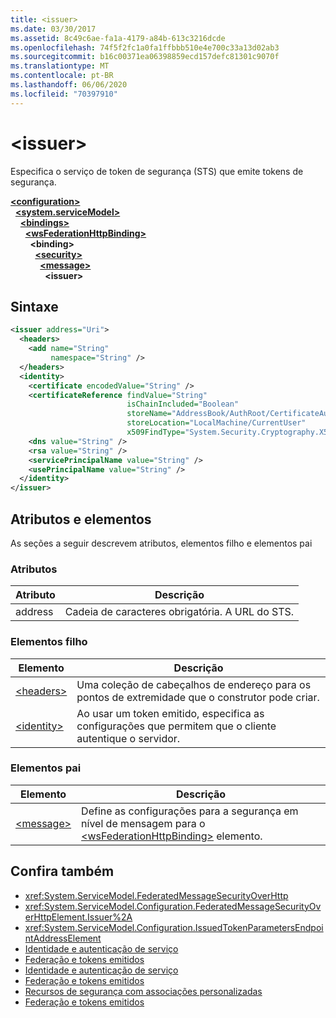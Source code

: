 ```yaml
---
title: <issuer>
ms.date: 03/30/2017
ms.assetid: 8c49c6ae-fa1a-4179-a84b-613c3216dcde
ms.openlocfilehash: 74f5f2fc1a0fa1ffbbb510e4e700c33a13d02ab3
ms.sourcegitcommit: b16c00371ea06398859ecd157defc81301c9070f
ms.translationtype: MT
ms.contentlocale: pt-BR
ms.lasthandoff: 06/06/2020
ms.locfileid: "70397910"
---
```

# \<issuer>
Especifica o serviço de token de segurança (STS) que emite tokens de segurança.  
  
[**\<configuration>**](../configuration-element.md)\
&nbsp;&nbsp;[**\<system.serviceModel>**](system-servicemodel.md)\
&nbsp;&nbsp;&nbsp;&nbsp;[**\<bindings>**](bindings.md)\
&nbsp;&nbsp;&nbsp;&nbsp;&nbsp;&nbsp;[**\<wsFederationHttpBinding>**](wsfederationhttpbinding.md)\
&nbsp;&nbsp;&nbsp;&nbsp;&nbsp;&nbsp;&nbsp;&nbsp;**\<binding>**\
&nbsp;&nbsp;&nbsp;&nbsp;&nbsp;&nbsp;&nbsp;&nbsp;&nbsp;&nbsp;[**\<security>**](security-of-wsfederationhttpbinding.md)\
&nbsp;&nbsp;&nbsp;&nbsp;&nbsp;&nbsp;&nbsp;&nbsp;&nbsp;&nbsp;&nbsp;&nbsp;[**\<message>**](message-element-of-wsfederationhttpbinding.md)\
&nbsp;&nbsp;&nbsp;&nbsp;&nbsp;&nbsp;&nbsp;&nbsp;&nbsp;&nbsp;&nbsp;&nbsp;&nbsp;&nbsp;**\<issuer>**  
  
## <a name="syntax"></a>Sintaxe  
  
```xml  
<issuer address="Uri">
  <headers>
    <add name="String"
         namespace="String" />
  </headers>
  <identity>
    <certificate encodedValue="String" />
    <certificateReference findValue="String"
                          isChainIncluded="Boolean"
                          storeName="AddressBook/AuthRoot/CertificateAuthority/Disallowed/My/Root/TrustedPeople/TrustedPublisher"
                          storeLocation="LocalMachine/CurrentUser"
                          x509FindType="System.Security.Cryptography.X509certificates.X509findtype" />
    <dns value="String" />
    <rsa value="String" />
    <servicePrincipalName value="String" />
    <usePrincipalName value="String" />
  </identity>
</issuer>
```  
  
## <a name="attributes-and-elements"></a>Atributos e elementos  
 As seções a seguir descrevem atributos, elementos filho e elementos pai  
  
### <a name="attributes"></a>Atributos  
  
|Atributo|Descrição|  
|---------------|-----------------|  
|address|Cadeia de caracteres obrigatória. A URL do STS.|  
  
### <a name="child-elements"></a>Elementos filho  
  
|Elemento|Descrição|  
|-------------|-----------------|  
|[\<headers>](headers-element.md)|Uma coleção de cabeçalhos de endereço para os pontos de extremidade que o construtor pode criar.|  
|[\<identity>](identity.md)|Ao usar um token emitido, especifica as configurações que permitem que o cliente autentique o servidor.|  
  
### <a name="parent-elements"></a>Elementos pai  
  
|Elemento|Descrição|  
|-------------|-----------------|  
|[\<message>](message-element-of-wsfederationhttpbinding.md)|Define as configurações para a segurança em nível de mensagem para o [\<wsFederationHttpBinding>](wsfederationhttpbinding.md) elemento.|  
  
## <a name="see-also"></a>Confira também

- <xref:System.ServiceModel.FederatedMessageSecurityOverHttp>
- <xref:System.ServiceModel.Configuration.FederatedMessageSecurityOverHttpElement.Issuer%2A>
- <xref:System.ServiceModel.Configuration.IssuedTokenParametersEndpointAddressElement>
- [Identidade e autenticação de serviço](../../../wcf/feature-details/service-identity-and-authentication.md)
- [Federação e tokens emitidos](../../../wcf/feature-details/federation-and-issued-tokens.md)
- [Identidade e autenticação de serviço](../../../wcf/feature-details/service-identity-and-authentication.md)
- [Federação e tokens emitidos](../../../wcf/feature-details/federation-and-issued-tokens.md)
- [Recursos de segurança com associações personalizadas](../../../wcf/feature-details/security-capabilities-with-custom-bindings.md)
- [Federação e tokens emitidos](../../../wcf/feature-details/federation-and-issued-tokens.md)

